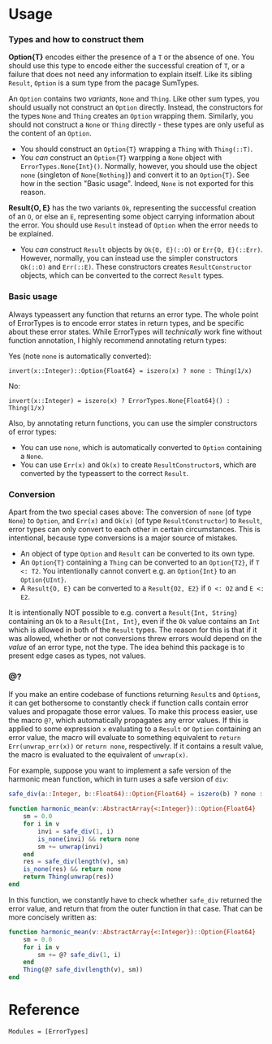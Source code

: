 # Usage

### Types and how to construct them
__Option{T}__ encodes either the presence of a `T` or the absence of one. You should use this type to encode either the successful creation of `T`, or a failure that does not need any information to explain itself. Like its sibling `Result`, `Option` is a sum type from the pacage SumTypes.

An `Option` contains two _variants_, `None` and `Thing`. Like other sum types, you should usually not construct an `Option` directly. Instead, the constructors for the types `None` and `Thing` creates an `Option` wrapping them. Similarly, you should not construct a `None` or `Thing` directly - these types are only useful as the content of an `Option`.

* You should construct an `Option{T}` wrapping a `Thing` with `Thing(::T)`.
* You _can_ construct an `Option{T}` warpping a `None` object with `ErrorTypes.None{Int}()`. Normally, however, you should use the object `none` (singleton of `None{Nothing}`) and convert it to an `Option{T}`. See how in the section "Basic usage". Indeed, `None` is not exported for this reason.

__Result{O, E}__ has the two variants `Ok`, representing the successful creation of an `O`, or else an `E`, representing some object carrying information about the error. You should use `Result` instead of `Option` when the error needs to be explained.

* You _can_ construct `Result` objects by `Ok{O, E}(::O)` or `Err{O, E}(::Err)`. However, normally, you can instead use the simpler constructors `Ok(::O)` and `Err(::E)`. These constructors creates `ResultConstructor` objects, which can be converted to the correct `Result` types.

### Basic usage
Always typeassert any function that returns an error type. The whole point of ErrorTypes is to encode error states in return types, and be specific about these error states. While ErrorTypes will _technically_ work fine without function annotation, I highly recommend annotating return types:

Yes (note `none` is automatically converted):
```
invert(x::Integer)::Option{Float64} = iszero(x) ? none : Thing(1/x)
```

No:
```
invert(x::Integer) = iszero(x) ? ErrorTypes.None{Float64}() : Thing(1/x)
```

Also, by annotating return functions, you can use the simpler constructors of error types:
* You can use `none`, which is automatically converted to `Option` containing a `None`.
* You can use `Err(x)` and `Ok(x)` to create `ResultConstructor`s, which are converted by the typeassert to the correct `Result`.

### Conversion
Apart from the two special cases above: The conversion of `none` (of type `None`) to `Option`, and `Err(x)` and `Ok(x)` (of type `ResultConstructor`) to `Result`, error types can only convert to each other in certain circumstances. This is intentional, because type conversions is a major source of mistakes.

* An object of type `Option` and `Result` can be converted to its own type.
* An `Option{T}` containing a `Thing` can be converted to an `Option{T2}`, if `T <: T2`. You intentionally cannot convert e.g. an `Option{Int}` to an `Option{UInt}`.
* A `Result{O, E}` can be converted to a `Result{O2, E2}` if `O <: O2` and `E <: E2`.

It is intentionally NOT possible to e.g. convert a `Result{Int, String}` containing an `Ok` to a `Result{Int, Int}`, even if the `Ok` value contains an `Int` which is allowed in both of the `Result` types. The reason for this is that if it was allowed, whether or not conversions threw errors would depend on the _value_ of an error type, not the type. The idea behind this package is to present edge cases as types, not values.

### @?
If you make an entire codebase of functions returning `Result`s and `Option`s, it can get bothersome to constantly check if function calls contain error values and propagate those error values. To make this process easier, use the macro `@?`, which automatically propagates any error values. If this is applied to some expression `x` evaluating to a `Result` or `Option` containing an error value, the macro will evaluate to something equivalent to `return Err(unwrap_err(x))` or `return none`, respectively. If it contains a result value, the macro is evaluated to the equivalent of `unwrap(x)`.

For example, suppose you want to implement a safe version of the harmonic mean function, which in turn uses a safe version of `div`:

```julia
safe_div(a::Integer, b::Float64)::Option{Float64} = iszero(b) ? none : Thing(a/b)

function harmonic_mean(v::AbstractArray{<:Integer})::Option{Float64}
    sm = 0.0
    for i in v
        invi = safe_div(1, i)
        is_none(invi) && return none
        sm += unwrap(invi)
    end
    res = safe_div(length(v), sm)
    is_none(res) && return none
    return Thing(unwrap(res))
end
```

In this function, we constantly have to check whether `safe_div` returned the error value, and return that from the outer function in that case. That can be more concisely written as:

```julia
function harmonic_mean(v::AbstractArray{<:Integer})::Option{Float64}
    sm = 0.0
    for i in v
        sm += @? safe_div(1, i)
    end
    Thing(@? safe_div(length(v), sm))
end
```

# Reference

```@autodocs
Modules = [ErrorTypes]
```
